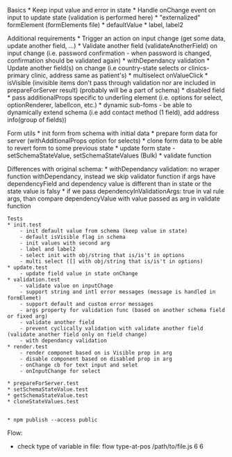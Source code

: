 Basics
    * Keep input value and error in state
	* Handle onChange event on input to update state (validation is performed here)
	* "externalized" formElement (formElements file)
	* defaultValue
	* label, label2

Additional requirements
	* Trigger an action on input change (get some data, update another field, …)
	* Validate another field (validateAnotherField) on input change
	  (i.e. password confirmation - when password is changed, confirmation should be validated again)
	* withDependancy validation
	* Update another field(s) on change (i.e country-state selects or clinics-primary clinic, address same as patient's)
	* multiselect onValueClick
	* isVisible (invisible items don't pass through validation nor are included in prepareForServer result) (probably will be a part of schema)
	* disabled field
	* pass additionalProps specific to underling element (i.e. options for select, optionRenderer, labelIcon, etc.)
	* dynamic sub-foms - be able to dynamically extend schema (i.e add contact method (1 field), add address info(group of fields))

Form utils
	* init form from schema with initial data
	* prepare form data for server (withAdditionalProps option for selects)
	* clone form data to be able to revert form to some previous state
	* update form state - setSchemaStateValue, setSchemaStateValues (Bulk)
	* validate function


Differences with original schema:
	* withDependancy validation: no wraper function withDependancy, instead we skip validator function if args have dependencyField and dependency value is different than in state or the state value is falsy
	* if we pass dependencyInValidationArgs: true in val rule args, than compare dependencyValue with value passed as arg in validate function

	Tests
	* init.test
		- init default value from schema (keep value in state)
		- default isVisible flag in schema
		- init values with second arg
		- label and label2
		- select init with obj/string that is/is't in options
		- multi select ([] with obj/string that is/is't in options)
	* update.test
		- update field value in state onChange
	* validation.test
		- validate value on inputChage
		- support string and intl error messages (message is handled in formElemet)
		- support default and custom error messages
		- args property for validation func (based on another schema field or fixed arg)
		- validate another field 
		- prevent cyclically validation with validate another field (validate another field only on field change)
		- with dependancy validation
	* render.test
		- render componet based on is Visible prop in arg
		- disable component based on disabled prop in arg
		- onChange cb for text input and selet
		- onInputChange for select

	* prepareForServer.test
	* setSchemaStateValue.test
	* getSchemaStateValue.test
	* cloneStateValues.test


	* npm publish --access public
	
Flow:
 - check type of variable in file: flow type-at-pos /path/to/file.js 6 6
